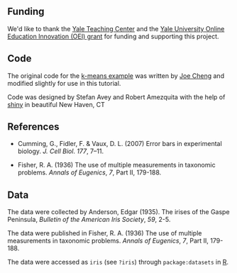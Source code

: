 ## Funding
We'd like to thank the [Yale Teaching Center](http://teaching.yale.edu/) and the [Yale University Online Education Innovation (OEI) grant](http://teaching.yale.edu/online-education-innovation-grants-competition) for funding and supporting this project. 

## Code
The original code for the [k-means example](http://shiny.rstudio.com/gallery/kmeans-example.html) was written by [Joe Cheng](mailto:joe@rstudio.com) and modified slightly for use in this tutorial.

Code was designed by Stefan Avey and Robert Amezquita with the help of [shiny](http://shiny.rstudio.com/) in beautiful New Haven, CT

## References

<a name="errorbars"></a>
* Cumming, G., Fidler, F. & Vaux, D. L. (2007) Error bars in experimental biology. _J. Cell Biol_. *177*, 7–11.

* Fisher, R. A. (1936) The use of multiple measurements in taxonomic problems.  _Annals of Eugenics_, *7*, Part II, 179-188.

## Data
The data were collected by Anderson, Edgar (1935).  The irises of the Gaspe Peninsula, _Bulletin of the American Iris Society_, *59*, 2-5.

The data were published in Fisher, R. A. (1936) The use of multiple measurements in taxonomic problems.  _Annals of Eugenics_, *7*, Part II, 179-188.

The data were accessed as `iris` (see `?iris`) through `package:datasets` in [R](http://www.r-project.org/).
